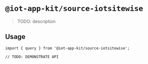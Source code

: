 # `@iot-app-kit/source-iotsitewise`

> TODO: description

## Usage

```
import { query } from '@iot-app-kit/source-iotsitewise';

// TODO: DEMONSTRATE API
```
